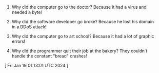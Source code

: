  
1. Why did the computer go to the doctor?
   Because it had a virus and needed a byte!

2. Why did the software developer go broke?
   Because he lost his domain in a DDoS attack!

3. Why did the computer go to art school?
   Because it had a lot of graphic errors!

4. Why did the programmer quit their job at the bakery?
   They couldn't handle the constant "bread" crashes!
 
[ 
Fri Jan 19 01:13:01 UTC 2024
 ]
